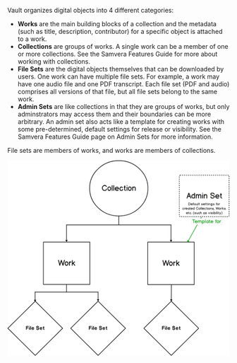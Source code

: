 Vault organizes digital objects into 4 different categories:
* **Works** are the main building blocks of a collection and the metadata (such as title, description, contributor) 
for a specific object is attached to a work.
* **Collections** are groups of works. A single work can be a member of one or more collections. 
See the Samvera Features Guide for more about working with collections.
* **File Sets** are the digital objects themselves that can be downloaded by users. One work can have multiple file sets. For example, a work may have one audio file and one PDF transcript. Each file set (PDF and audio) comprises all versions of that file, but all file sets belong to the same work.
* **Admin Sets** are like collections in that they are groups of works, but only adminstrators may access them and their boundaries can be more arbitrary. An admin set also acts like a template for creating works with some pre-determined, default settings for release or visibility. See the Samvera Features Guide page on Admin Sets for more information.

File sets are members of works, and works are members of collections.

![A diagram showing the hierarchy of objects in Hyku/Hyrax. At the top are collections, then works below collections, then file sets below works. Outside of the hierarchy is a box labelled "Admin Set" with the description "Default settings for created Works (such as visibility)"](./images/collections_works_file_sets.png)